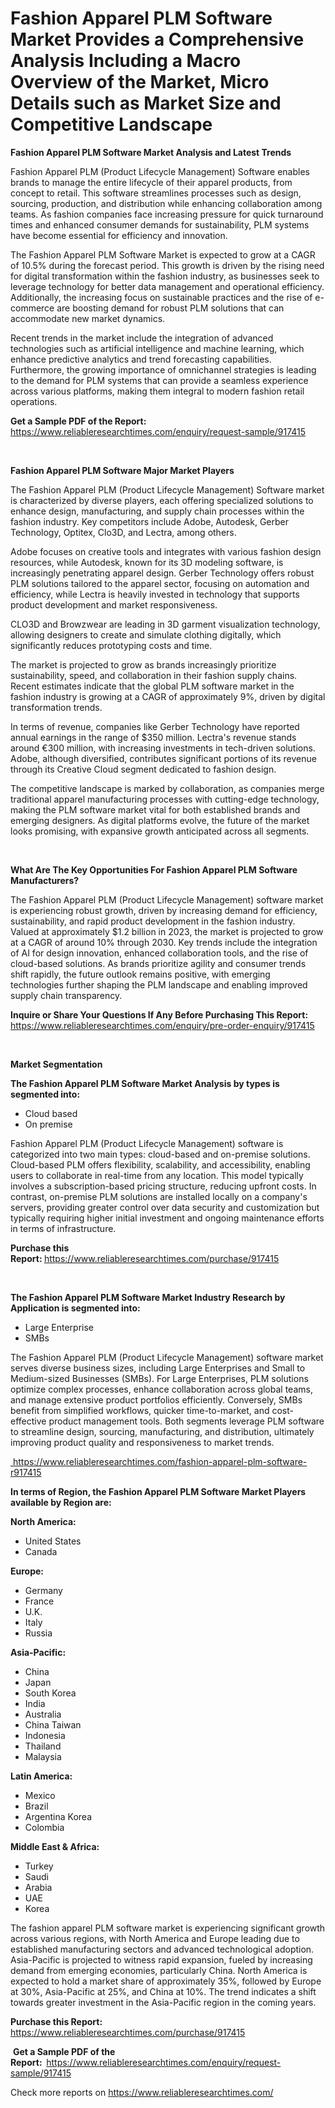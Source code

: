 <p><h1>Fashion Apparel PLM Software Market Provides a Comprehensive Analysis Including a Macro Overview of the Market, Micro Details such as Market Size and Competitive Landscape</h1></p><p><strong>Fashion Apparel PLM Software Market Analysis and Latest Trends</strong></p>
<p><p>Fashion Apparel PLM (Product Lifecycle Management) Software enables brands to manage the entire lifecycle of their apparel products, from concept to retail. This software streamlines processes such as design, sourcing, production, and distribution while enhancing collaboration among teams. As fashion companies face increasing pressure for quick turnaround times and enhanced consumer demands for sustainability, PLM systems have become essential for efficiency and innovation.</p><p>The Fashion Apparel PLM Software Market is expected to grow at a CAGR of 10.5% during the forecast period. This growth is driven by the rising need for digital transformation within the fashion industry, as businesses seek to leverage technology for better data management and operational efficiency. Additionally, the increasing focus on sustainable practices and the rise of e-commerce are boosting demand for robust PLM solutions that can accommodate new market dynamics.</p><p>Recent trends in the market include the integration of advanced technologies such as artificial intelligence and machine learning, which enhance predictive analytics and trend forecasting capabilities. Furthermore, the growing importance of omnichannel strategies is leading to the demand for PLM systems that can provide a seamless experience across various platforms, making them integral to modern fashion retail operations.</p></p>
<p><strong>Get a Sample PDF of the Report:&nbsp;</strong> <a href="https://www.reliableresearchtimes.com/enquiry/request-sample/917415?utm_campaign=3168&utm_medium=2&utm_source=Github&utm_content=ia&utm_term=07032025&utm_id=fashion-apparel-plm-software">https://www.reliableresearchtimes.com/enquiry/request-sample/917415</a></p>
<p>&nbsp;</p>
<p><strong>Fashion Apparel PLM Software Major Market Players</strong></p>
<p><p>The Fashion Apparel PLM (Product Lifecycle Management) Software market is characterized by diverse players, each offering specialized solutions to enhance design, manufacturing, and supply chain processes within the fashion industry. Key competitors include Adobe, Autodesk, Gerber Technology, Optitex, Clo3D, and Lectra, among others.</p><p>Adobe focuses on creative tools and integrates with various fashion design resources, while Autodesk, known for its 3D modeling software, is increasingly penetrating apparel design. Gerber Technology offers robust PLM solutions tailored to the apparel sector, focusing on automation and efficiency, while Lectra is heavily invested in technology that supports product development and market responsiveness.</p><p>CLO3D and Browzwear are leading in 3D garment visualization technology, allowing designers to create and simulate clothing digitally, which significantly reduces prototyping costs and time. </p><p>The market is projected to grow as brands increasingly prioritize sustainability, speed, and collaboration in their fashion supply chains. Recent estimates indicate that the global PLM software market in the fashion industry is growing at a CAGR of approximately 9%, driven by digital transformation trends.</p><p>In terms of revenue, companies like Gerber Technology have reported annual earnings in the range of $350 million. Lectra's revenue stands around €300 million, with increasing investments in tech-driven solutions. Adobe, although diversified, contributes significant portions of its revenue through its Creative Cloud segment dedicated to fashion design. </p><p>The competitive landscape is marked by collaboration, as companies merge traditional apparel manufacturing processes with cutting-edge technology, making the PLM software market vital for both established brands and emerging designers. As digital platforms evolve, the future of the market looks promising, with expansive growth anticipated across all segments.</p></p>
<p>&nbsp;</p>
<p><strong>What Are The Key Opportunities For Fashion Apparel PLM Software Manufacturers?</strong></p>
<p><p>The Fashion Apparel PLM (Product Lifecycle Management) software market is experiencing robust growth, driven by increasing demand for efficiency, sustainability, and rapid product development in the fashion industry. Valued at approximately $1.2 billion in 2023, the market is projected to grow at a CAGR of around 10% through 2030. Key trends include the integration of AI for design innovation, enhanced collaboration tools, and the rise of cloud-based solutions. As brands prioritize agility and consumer trends shift rapidly, the future outlook remains positive, with emerging technologies further shaping the PLM landscape and enabling improved supply chain transparency.</p></p>
<p><strong>Inquire or Share Your Questions If Any Before Purchasing This Report:</strong> <a href="https://www.reliableresearchtimes.com/enquiry/pre-order-enquiry/917415?utm_campaign=3168&utm_medium=2&utm_source=Github&utm_content=ia&utm_term=07032025&utm_id=fashion-apparel-plm-software">https://www.reliableresearchtimes.com/enquiry/pre-order-enquiry/917415</a></p>
<p>&nbsp;</p>
<p><strong>Market Segmentation</strong></p>
<p><strong>The Fashion Apparel PLM Software Market Analysis by types is segmented into:</strong></p>
<p><ul><li>Cloud based</li><li>On premise</li></ul></p>
<p><p>Fashion Apparel PLM (Product Lifecycle Management) software is categorized into two main types: cloud-based and on-premise solutions. Cloud-based PLM offers flexibility, scalability, and accessibility, enabling users to collaborate in real-time from any location. This model typically involves a subscription-based pricing structure, reducing upfront costs. In contrast, on-premise PLM solutions are installed locally on a company's servers, providing greater control over data security and customization but typically requiring higher initial investment and ongoing maintenance efforts in terms of infrastructure.</p></p>
<p><strong>Purchase this Report:&nbsp;</strong><a href="https://www.reliableresearchtimes.com/purchase/917415?utm_campaign=3168&utm_medium=2&utm_source=Github&utm_content=ia&utm_term=07032025&utm_id=fashion-apparel-plm-software">https://www.reliableresearchtimes.com/purchase/917415</a></p>
<p>&nbsp;</p>
<p><strong>The Fashion Apparel PLM Software Market Industry Research by Application is segmented into:</strong></p>
<p><ul><li>Large Enterprise</li><li>SMBs</li></ul></p>
<p><p>The Fashion Apparel PLM (Product Lifecycle Management) software market serves diverse business sizes, including Large Enterprises and Small to Medium-sized Businesses (SMBs). For Large Enterprises, PLM solutions optimize complex processes, enhance collaboration across global teams, and manage extensive product portfolios efficiently. Conversely, SMBs benefit from simplified workflows, quicker time-to-market, and cost-effective product management tools. Both segments leverage PLM software to streamline design, sourcing, manufacturing, and distribution, ultimately improving product quality and responsiveness to market trends.</p></p>
<p><a href="https://www.reliableresearchtimes.com/fashion-apparel-plm-software-r917415?utm_campaign=3168&utm_medium=2&utm_source=Github&utm_content=ia&utm_term=07032025&utm_id=fashion-apparel-plm-software">&nbsp;https://www.reliableresearchtimes.com/fashion-apparel-plm-software-r917415</a></p>
<p><strong>In terms of Region, the Fashion Apparel PLM Software Market Players available by Region are:</strong></p>
<p>
    <p> <strong> North America: </strong>
        <ul>
            <li>United States</li>
            <li>Canada</li>
        </ul>
        </p> 
    <p> <strong> Europe: </strong>
        <ul>
            <li>Germany</li>
            <li>France</li>
            <li>U.K.</li>
            <li>Italy</li>
            <li>Russia</li>
        </ul>
        </p> 
    <p> <strong> Asia-Pacific: </strong>
        <ul>
            <li>China</li>
            <li>Japan</li>
            <li>South Korea</li>
            <li>India</li>
            <li>Australia</li>
            <li>China Taiwan</li>
            <li>Indonesia</li>
            <li>Thailand</li>
            <li>Malaysia</li>
        </ul>
        </p> 
    <p> <strong> Latin America: </strong>
        <ul>
            <li>Mexico</li>
            <li>Brazil</li>
            <li>Argentina Korea</li>
            <li>Colombia</li>
        </ul>
        </p> 
    <p> <strong> Middle East & Africa: </strong>
        <ul>
            <li>Turkey</li>
            <li>Saudi</li>
            <li>Arabia</li>
            <li>UAE</li>
            <li>Korea</li>
        </ul>
    </p>
    </p>
<p><p>The fashion apparel PLM software market is experiencing significant growth across various regions, with North America and Europe leading due to established manufacturing sectors and advanced technological adoption. Asia-Pacific is projected to witness rapid expansion, fueled by increasing demand from emerging economies, particularly China. North America is expected to hold a market share of approximately 35%, followed by Europe at 30%, Asia-Pacific at 25%, and China at 10%. The trend indicates a shift towards greater investment in the Asia-Pacific region in the coming years.</p></p>
<p><strong>Purchase this Report: </strong><a href="https://www.reliableresearchtimes.com/purchase/917415?utm_campaign=3168&utm_medium=2&utm_source=Github&utm_content=ia&utm_term=07032025&utm_id=fashion-apparel-plm-software">https://www.reliableresearchtimes.com/purchase/917415</a></p>
<p>&nbsp;<strong>Get a Sample PDF of the Report:&nbsp;&nbsp;</strong><a href="https://www.reliableresearchtimes.com/enquiry/request-sample/917415?utm_campaign=3168&utm_medium=2&utm_source=Github&utm_content=ia&utm_term=07032025&utm_id=fashion-apparel-plm-software">https://www.reliableresearchtimes.com/enquiry/request-sample/917415</a></p>
<p><strong></strong></p>
<p>Check more reports on <a href="https://www.reliableresearchtimes.com/?utm_campaign=3168&utm_medium=2&utm_source=Github&utm_content=ia&utm_term=07032025&utm_id=fashion-apparel-plm-software">https://www.reliableresearchtimes.com/</a></p>